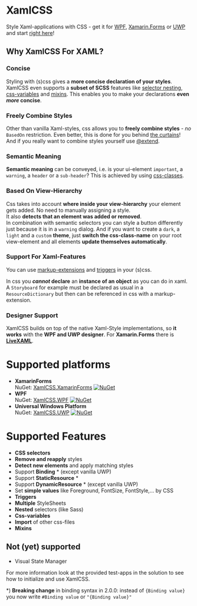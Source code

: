 # XamlCSS
Style Xaml-applications with CSS - get it for [WPF](https://www.nuget.org/packages/XamlCSS.WPF), [Xamarin.Forms](https://www.nuget.org/packages/XamlCSS.XamarinForms) or [UWP](https://www.nuget.org/packages/XamlCSS.UWP) and start [right here](https://github.com/warappa/XamlCSS/wiki/Getting-started)!

## Why XamlCSS For XAML?
### Concise
Styling with (s)css gives a **more concise declaration of your styles**. XamlCSS even supports a **subset of SCSS** features like [selector nesting](https://github.com/warappa/XamlCSS/wiki/Nested-Css-Selectors), [css-variables](https://github.com/warappa/XamlCSS/wiki/Css-Variables) and [mixins](https://github.com/warappa/XamlCSS/wiki/Mixins). This enables you to make your declarations **even _more_ concise**.

### Freely Combine Styles
Other than vanilla Xaml-styles, css allows you to **freely combine styles** - _no_ `BasedOn` restriction. Even better, this is done for you behind [the curtains](https://github.com/warappa/XamlCSS/wiki/How-does-it-work%3F/#generating-styles)!  
And if you really want to combine styles yourself use [@extend](https://github.com/warappa/XamlCSS/wiki/Extend).

### Semantic Meaning
**Semantic meaning** can be conveyed, i.e. is your ui-element `important`, a `warning`, a `header` or a `sub-header`? This is achieved by using [css-classes](https://github.com/warappa/XamlCSS/wiki/Css-Selectors-Quick-Reference#by-role-class).

### Based On View-Hierarchy
Css takes into account **where inside your view-hierarchy** your element gets added. No need to manually assigning a style.  
It also **detects that an element was added or removed**.  
In combination with semantic selectors you can style a button differently just because it is in a `warning` dialog. And if you want to create a `dark`, a `light` and a `custom` **theme**, just **switch the css-class-name** on your root view-element and all elements **update themselves automatically**.

### Support For Xaml-Features
You can use [markup-extensions](https://github.com/warappa/XamlCSS/wiki/Markup-Extensions-in-Css) and [triggers](https://github.com/warappa/XamlCSS/wiki/Xaml-Triggers-in-Css) in your (s)css.

In css you **_cannot_ declare** an **instance of an object** as you can do in xaml. A `Storyboard` for example must be declared as usual in a `ResourceDictionary` but then can be referenced in css with a markup-extension.

### Designer Support
XamlCSS builds on top of the native Xaml-Style implementations, so **it works** with the **WPF and UWP designer**. For **Xamarin.Forms** there is **[LiveXAML](https://www.livexaml.com)**.

# Supported platforms
- **XamarinForms**  
NuGet: [XamlCSS.XamarinForms](https://www.nuget.org/packages/XamlCSS.XamarinForms) [![NuGet](https://img.shields.io/nuget/v/XamlCSS.XamarinForms.svg)]()
- **WPF**  
NuGet: [XamlCSS.WPF](https://www.nuget.org/packages/XamlCSS.WPF) [![NuGet](https://img.shields.io/nuget/v/XamlCSS.WPF.svg)]()
- **Universal Windows Platform**  
NuGet: [XamlCSS.UWP](https://www.nuget.org/packages/XamlCSS.UWP) [![NuGet](https://img.shields.io/nuget/v/XamlCSS.UWP.svg)]()

# Supported Features
- **CSS selectors**
- **Remove and reapply** styles
- **Detect new elements** and apply matching styles
- Support **Binding** * (except vanilla UWP)
- Support **StaticResource** *
- Support **DynamicResource** * (except vanilla UWP)
- Set **simple values** like Foreground, FontSize, FontStyle,... by CSS
- **Triggers**
- **Multiple** StyleSheets
- **Nested** selectors (like Sass)
- **Css-variables**
- **Import** of other css-files
- **Mixins**

## Not (yet) supported
- Visual State Manager


For more information look at the provided test-apps in the solution to see how to initialize and use XamlCSS.

*) **Breaking change** in binding syntax in 2.0.0: instead of `{Binding value}` you now write `#Binding value` or `"{Binding value}"`

